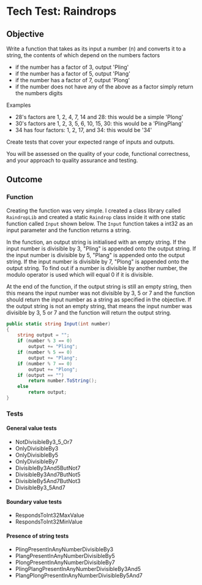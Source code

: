 # Tech Test: Raindrops

## Objective
Write a function that takes as its input a number (n) and converts it to a string, the contents of which depend on the numbers factors

- if the number has a factor of 3, output 'Pling'
- if the number has a factor of 5, output 'Plang'
- if the number has a factor of 7, output 'Plong'
- if the number does not have any of the above as a factor simply return the numbers digits

Examples
- 28's factors are 1, 2, 4, 7, 14 and 28: this would be a simple 'Plong'
- 30's factors are 1, 2, 3, 5, 6, 10, 15, 30: this would be a 'PlingPlang'
- 34 has four factors: 1, 2, 17, and 34: this would be '34'

Create tests that cover your expected range of inputs and outputs.

You will be assessed on the quality of your code, functional correctness, and your approach to quality assurance and testing.



## Outcome

### Function

Creating the function was very simple. I created a class library called `RaindropLib` and created a static `Raindrop` class inside it with one static function called `Input` shown below. The `Input` function takes a int32 as an input parameter and the function returns a string. 

In the function, an output string is initialised with an empty string. If the input number is divisible by 3, "Pling" is appended onto the output string. If the input number is divisible by 5, "Plang" is appended onto the output string. If the input number is divisible by 7, "Plong" is appended onto the output string. To find out if a number is divisible by another number, the modulo operator is used which will equal 0 if it is divisible.

At the end of the function, if the output string is still an empty string, then this means the input number was not divisible by 3, 5 or 7 and the function should return the input number as a string as specified in the objective. If the output string is not an empty string, that means the input number was divisible by 3, 5 or 7 and the function will return the output string.

```csharp
public static string Input(int number)
{
	string output = "";
	if (number % 3 == 0)
		output += "Pling";
	if (number % 5 == 0)
		output += "Plang";
	if (number % 7 == 0)
		output += "Plong";
	if (output == "")
		return number.ToString();
	else
		return output;
}
```



### Tests



#### General value tests

- NotDivisibleBy3_5_Or7
- OnlyDivisibleBy3
- OnlyDivisibleBy5
- OnlyDivisibleBy7
- DivisibleBy3And5ButNot7
- DivisibleBy3And7ButNot5
- DivisibleBy5And7ButNot3
- DivisibleBy3_5And7



#### Boundary value tests

- RespondsToInt32MaxValue
- RespondsToInt32MinValue



#### Presence of string tests

- PlingPresentInAnyNumberDivisibleBy3
- PlangPresentInAnyNumberDivisibleBy5
- PlongPresentInAnyNumberDivisibleBy7
- PlingPlangPresentInAnyNumberDivisibleBy3And5
- PlangPlongPresentInAnyNumberDivisibleBy5And7
